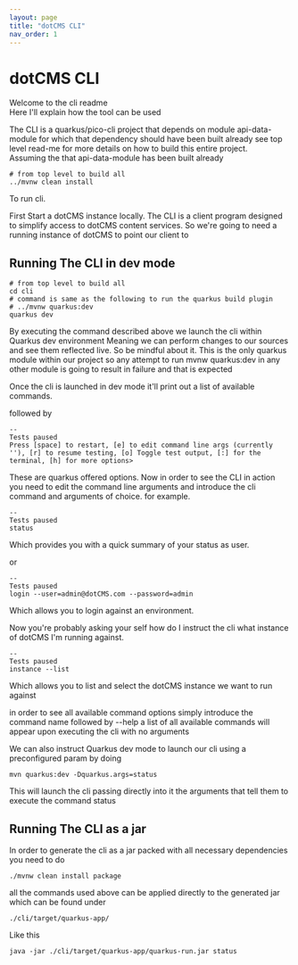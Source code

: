```yaml
---
layout: page
title: "dotCMS CLI"
nav_order: 1
---
```


# dotCMS CLI 

Welcome to the cli readme   
Here I'll explain how the tool can be used

The CLI is a quarkus/pico-cli project that depends on module api-data-module for which that dependency should have been built already see top level read-me for more details on how to build this entire project.  
Assuming the that api-data-module has been built already    

```shell script
# from top level to build all
../mvnw clean install
```

To run cli. 

First Start a dotCMS instance locally. The CLI is a client program designed to simplify access to dotCMS content services. So we're going to need a running instance of dotCMS to point our client to  

## Running The CLI in dev mode

```shell script
# from top level to build all
cd cli
# command is same as the following to run the quarkus build plugin
# ../mvnw quarkus:dev 
quarkus dev
```
By executing the command described above we launch the cli within Quarkus dev environment 
Meaning we can perform changes to our sources and see them reflected live. So be mindful about it.
This is the only quarkus module within our project so any attempt to run mvnw quarkus:dev 
in any other module is going to result in failure and that is expected

Once the cli is launched in dev mode it'll print out a list of available commands.

followed by 

```shell script
--
Tests paused
Press [space] to restart, [e] to edit command line args (currently ''), [r] to resume testing, [o] Toggle test output, [:] for the terminal, [h] for more options>
```
These are quarkus offered options. 
Now in order to see the CLI in action you need to edit the command line arguments and introduce the cli command and arguments of choice. for example.

```shell script
--
Tests paused
status
```
Which provides you with a quick summary of your status as user. 

or

```shell script
--
Tests paused
login --user=admin@dotCMS.com --password=admin
```
Which allows you to login against an environment. 

Now you're probably asking your self how do I instruct the cli what instance of dotCMS I'm running against.

```shell script
--
Tests paused
instance --list
```
Which allows you to list and select the dotCMS instance we want to run against

in order to see all available command options simply introduce the command name followed by --help
a list of all available commands will appear upon executing the cli with no arguments 

We can also instruct Quarkus dev mode to launch our cli using a preconfigured param by doing 

```shell script
mvn quarkus:dev -Dquarkus.args=status
```
This will launch the cli passing directly into it the arguments that tell them to execute the command status

## Running The CLI as a jar

In order to generate the cli as a jar packed with all necessary dependencies you need to do

```shell script
./mvnw clean install package
```
all the commands used above can be applied directly to the generated jar which can be found under 

```shell script
./cli/target/quarkus-app/
```
Like this 

```shell script
java -jar ./cli/target/quarkus-app/quarkus-run.jar status
```